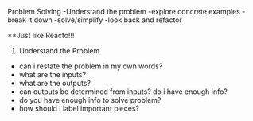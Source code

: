 Problem Solving
-Understand the problem
-explore concrete examples
-break it down
-solve/simplify
-look back and refactor

**Just like Reacto!!!

1. Understand the Problem
  - can i restate the problem in my own words?
  - what are the inputs?
  - what are the outputs?
  - can outputs be determined from inputs? do i have enough info?
  - do you have enough info to solve problem?
  - how should i label important pieces?
